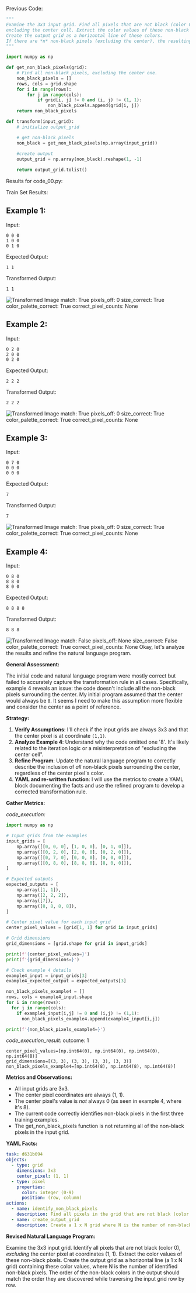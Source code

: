 
Previous Code:
```python
"""
Examine the 3x3 input grid. Find all pixels that are not black (color 0),
excluding the center cell. Extract the color values of these non-black pixels.
Create the output grid as a horizontal line of these colors.
If there are *n* non-black pixels (excluding the center), the resulting grid will be 1 x *n*.
"""

import numpy as np

def get_non_black_pixels(grid):
    # Find all non-black pixels, excluding the center one.
    non_black_pixels = []
    rows, cols = grid.shape
    for i in range(rows):
        for j in range(cols):
            if grid[i, j] != 0 and (i, j) != (1, 1):
                non_black_pixels.append(grid[i, j])
    return non_black_pixels

def transform(input_grid):
    # initialize output_grid

    # get non-black pixels
    non_black = get_non_black_pixels(np.array(input_grid))
    
    #create output
    output_grid = np.array(non_black).reshape(1, -1)

    return output_grid.tolist()
```
Results for code_00.py:

Train Set Results:

## Example 1:
Input:
```
0 0 0
1 0 0
0 1 0
```
Expected Output:
```
1 1
```
Transformed Output:
```
1 1
```
![Transformed Image](d631b094-1.png)
match: True
pixels_off: 0
size_correct: True
color_palette_correct: True
correct_pixel_counts: None

## Example 2:
Input:
```
0 2 0
2 0 0
0 2 0
```
Expected Output:
```
2 2 2
```
Transformed Output:
```
2 2 2
```
![Transformed Image](d631b094-2.png)
match: True
pixels_off: 0
size_correct: True
color_palette_correct: True
correct_pixel_counts: None

## Example 3:
Input:
```
0 7 0
0 0 0
0 0 0
```
Expected Output:
```
7
```
Transformed Output:
```
7
```
![Transformed Image](d631b094-3.png)
match: True
pixels_off: 0
size_correct: True
color_palette_correct: True
correct_pixel_counts: None

## Example 4:
Input:
```
0 8 0
8 8 0
8 0 0
```
Expected Output:
```
8 8 8 8
```
Transformed Output:
```
8 8 8
```
![Transformed Image](d631b094-4.png)
match: False
pixels_off: None
size_correct: False
color_palette_correct: True
correct_pixel_counts: None
Okay, let's analyze the results and refine the natural language program.

**General Assessment:**

The initial code and natural language program were mostly correct but failed to accurately capture the transformation rule in all cases. Specifically, example 4 reveals an issue: the code doesn't include all the non-black pixels surrounding the center. My initial program assumed that the center would always be `0`. It seems I need to make this assumption more flexible and consider the center as a point of reference.

**Strategy:**

1.  **Verify Assumptions**: I'll check if the input grids are always 3x3 and that the center pixel is at coordinate `(1,1)`.
2.  **Analyze Example 4**: Understand why the code omitted one '8'. It's likely related to the iteration logic or a misinterpretation of "excluding the center cell".
3.  **Refine Program**: Update the natural language program to correctly describe the inclusion of *all* non-black pixels surrounding the center, regardless of the center pixel's color.
4. **YAML and re-written function**: I will use the metrics to create a YAML block documenting the facts and use the refined program to develop a corrected transformation rule.

**Gather Metrics:**



*code_execution:*
```python
import numpy as np

# Input grids from the examples
input_grids = [
    np.array([[0, 0, 0], [1, 0, 0], [0, 1, 0]]),
    np.array([[0, 2, 0], [2, 0, 0], [0, 2, 0]]),
    np.array([[0, 7, 0], [0, 0, 0], [0, 0, 0]]),
    np.array([[0, 8, 0], [8, 8, 0], [8, 0, 0]]),
]

# Expected outputs
expected_outputs = [
    np.array([1, 1]),
    np.array([2, 2, 2]),
    np.array([7]),
    np.array([8, 8, 8, 8]),
]

# Center pixel value for each input grid
center_pixel_values = [grid[1, 1] for grid in input_grids]

# Grid dimensions
grid_dimensions = [grid.shape for grid in input_grids]

print(f'{center_pixel_values=}')
print(f'{grid_dimensions=}')

# Check example 4 details
example4_input = input_grids[3]
example4_expected_output = expected_outputs[3]

non_black_pixels_example4 = []
rows, cols = example4_input.shape
for i in range(rows):
  for j in range(cols):
    if example4_input[i,j] != 0 and (i,j) != (1,1):
      non_black_pixels_example4.append(example4_input[i,j])

print(f'{non_black_pixels_example4=}')


```

*code_execution_result:*
outcome: 1
```
center_pixel_values=[np.int64(0), np.int64(0), np.int64(0), np.int64(8)]
grid_dimensions=[(3, 3), (3, 3), (3, 3), (3, 3)]
non_black_pixels_example4=[np.int64(8), np.int64(8), np.int64(8)]

```
**Metrics and Observations:**

*   All input grids are 3x3.
*   The center pixel coordinates are always (1, 1).
*   The center pixel's value is *not* always 0 (as seen in example 4, where it's 8).
*   The current code correctly identifies non-black pixels in the first three training examples.
*   The get\_non\_black\_pixels function is not returning all of the non-black pixels in the input grid.

**YAML Facts:**


```yaml
task: d631b094
objects:
  - type: grid
    dimensions: 3x3
    center_pixel: (1, 1)
  - type: pixel
    properties:
      color: integer (0-9)
      position: (row, column)
actions:
  - name: identify_non_black_pixels
    description: Find all pixels in the grid that are not black (color 0), excluding the pixel at the center coordinates.
  - name: create_output_grid
    description: Create a 1 x N grid where N is the number of non-black pixels identified. The values in the output grid are the color values of the non-black pixels.
```


**Revised Natural Language Program:**

Examine the 3x3 input grid. Identify all pixels that are not black (color 0), *excluding* the center pixel at coordinates (1, 1). Extract the color values of these non-black pixels. Create the output grid as a horizontal line (a 1 x N grid) containing these color values, where N is the number of identified non-black pixels. The order of the non-black colors in the output should match the order they are discovered while traversing the input grid row by row.


